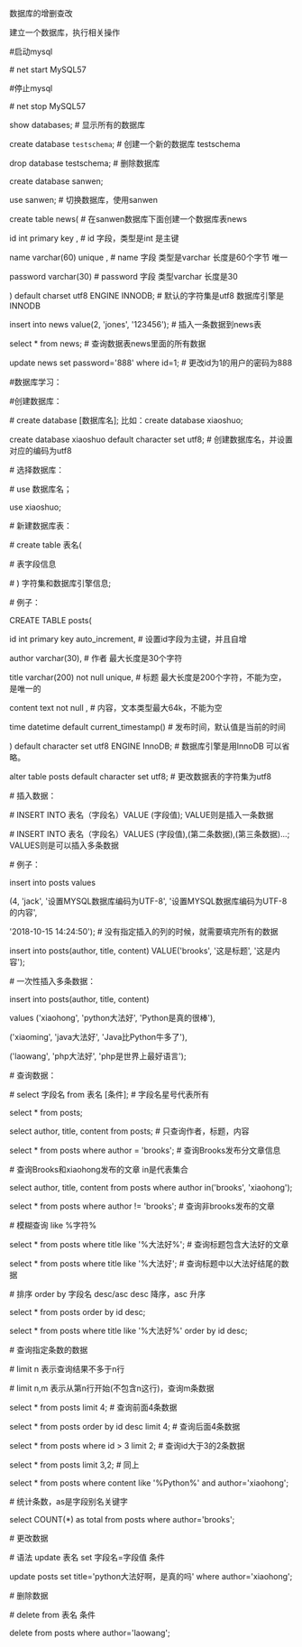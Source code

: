 数据库的增删查改

建立一个数据库，执行相关操作





#启动mysql

\# net start MySQL57

\#停止mysql

\# net stop MySQL57



show databases; # 显示所有的数据库

create database `testschema`; # 创建一个新的数据库 testschema

drop database testschema; # 删除数据库

create database sanwen;



use sanwen; # 切换数据库，使用sanwen

create table news( # 在sanwen数据库下面创建一个数据库表news

id int primary key , # id 字段，类型是int 是主键

name varchar(60) unique , # name 字段 类型是varchar 长度是60个字节 唯一

password varchar(30) # password 字段 类型varchar 长度是30

) default charset utf8 ENGINE INNODB; # 默认的字符集是utf8 数据库引擎是INNODB



insert into news value(2, 'jones', '123456'); # 插入一条数据到news表



select * from news; # 查询数据表news里面的所有数据



update news set password='888' where id=1; # 更改id为1的用户的密码为888





\#数据库学习：

\#创建数据库：

\# create database [数据库名]; 比如：create database xiaoshuo;

create database xiaoshuo default character set utf8; # 创建数据库名，并设置对应的编码为utf8



\# 选择数据库：

\# use 数据库名；

use xiaoshuo;



\# 新建数据库表：

\# create table 表名(

\# 表字段信息

\# ) 字符集和数据库引擎信息;



\# 例子：

CREATE TABLE posts(

id int primary key auto_increment, # 设置id字段为主键，并且自增

author varchar(30), # 作者 最大长度是30个字符

title varchar(200) not null unique, # 标题 最大长度是200个字符，不能为空，是唯一的

content text not null , # 内容，文本类型最大64k，不能为空

time datetime default current_timestamp() # 发布时间，默认值是当前的时间

) default character set utf8 ENGINE InnoDB; # 数据库引擎是用InnoDB 可以省略。



alter table posts default character set utf8; # 更改数据表的字符集为utf8

\# 插入数据：

\# INSERT INTO 表名（字段名）VALUE (字段值); VALUE则是插入一条数据

\# INSERT INTO 表名（字段名）VALUES (字段值),(第二条数据),(第三条数据)...; VALUES则是可以插入多条数据

\# 例子：

insert into posts values

(4, 'jack', '设置MYSQL数据库编码为UTF-8', '设置MYSQL数据库编码为UTF-8的内容',

'2018-10-15 14:24:50'); # 没有指定插入的列的时候，就需要填完所有的数据

insert into posts(author, title, content) VALUE('brooks', '这是标题', '这是内容');



\# 一次性插入多条数据：

insert into posts(author, title, content)

values ('xiaohong', 'python大法好', 'Python是真的很棒'),

('xiaoming', 'java大法好', 'Java比Python牛多了'),

('laowang', 'php大法好', 'php是世界上最好语言');



\# 查询数据：

\# select 字段名 from 表名 [条件]; # 字段名星号代表所有

select * from posts;

select author, title, content from posts; # 只查询作者，标题，内容

select * from posts where author = 'brooks'; # 查询Brooks发布分文章信息

\# 查询Brooks和xiaohong发布的文章 in是代表集合

select author, title, content from posts where author in('brooks', 'xiaohong');



select * from posts where author != 'brooks'; # 查询非brooks发布的文章



\# 模糊查询 like %字符%

select * from posts where title like '%大法好%'; # 查询标题包含大法好的文章



select * from posts where title like '%大法好'; # 查询标题中以大法好结尾的数据



\# 排序 order by 字段名 desc/asc desc 降序，asc 升序

select * from posts order by id desc;

select * from posts where title like '%大法好%' order by id desc;



\# 查询指定条数的数据

\# limit n 表示查询结果不多于n行

\# limit n,m 表示从第n行开始(不包含n这行)，查询m条数据

select * from posts limit 4; # 查询前面4条数据

select * from posts order by id desc limit 4; # 查询后面4条数据

select * from posts where id > 3 limit 2; # 查询id大于3的2条数据

select * from posts limit 3,2; # 同上

select * from posts where content like '%Python%' and author='xiaohong';



\# 统计条数，as是字段别名关键字

select COUNT(*) as total from posts where author='brooks';



\# 更改数据

\# 语法 update 表名 set 字段名=字段值 条件

update posts set title='python大法好啊，是真的吗' where author='xiaohong';



\# 删除数据

\# delete from 表名 条件

delete from posts where author='laowang';